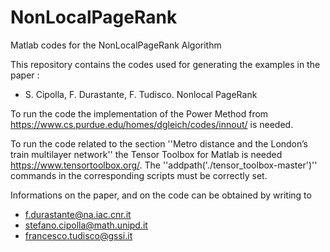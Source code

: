 # NonLocalPageRank
Matlab codes for the NonLocalPageRank Algorithm

This repository contains the codes used for generating the examples in the paper : 
- S. Cipolla, F. Durastante, F. Tudisco. Nonlocal PageRank

To run the code the implementation of the Power Method from https://www.cs.purdue.edu/homes/dgleich/codes/innout/ is needed.

To run the code related to the section ''Metro distance and the London’s train multilayer network'' the Tensor Toolbox for Matlab is needed https://www.tensortoolbox.org/. The ''addpath('./tensor_toolbox-master')'' commands in the corresponding scripts must be correctly set.

Informations on the paper, and on the code can be obtained by writing to
- f.durastante@na.iac.cnr.it
- stefano.cipolla@math.unipd.it
- francesco.tudisco@gssi.it
